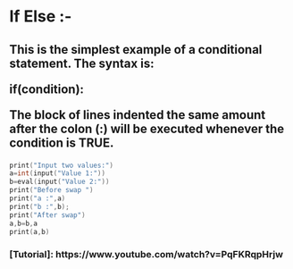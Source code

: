 <h1>If Else :-</h1>
<h2>This is the simplest example of a conditional statement. The syntax is:

if(condition):
   

The block of lines indented the same amount after the colon (:) will be executed whenever the condition is TRUE.</h2>

```cpp
print("Input two values:")
a=int(input("Value 1:"))
b=eval(input("Value 2:"))
print("Before swap ")
print("a :",a)
print("b :",b);
print("After swap")
a,b=b,a
print(a,b)
```
<h3>[Tutorial]: https://www.youtube.com/watch?v=PqFKRqpHrjw</h3>

